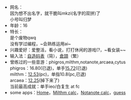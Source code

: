 - 网名：  
    因为想不出名字，就干脆叫mkzi(名字的双拼)了  
    小号叫归梦  
- 年龄：16
- 特长：  
    是个废物qwq  
    没有学过编程，~会熟练运用ai~  
- 兴趣爱好：爱整活，看小说，打打休闲的游戏(?，~看女装~\~
- 输入法：[自造码表](https://github.com/mkzi-nya/heom.git)（简），[倉頡](https://github.com/Jackchows/Cangjie5)（繁）
- 曾练过的一些音游：phigros,milthm,notanote,arcaea,cytus  
    phigros：16.80(已退)，单手[15.72](./mkzi/phi.jpg)(已退)  
    milthm：[12.53](./mkzi/mil.png)(pc)，单指10.8(pc,已退)  
    arcaea：[12.25](./mkzi/arc.jpg)(掉下来了)  
    当前最高成就：单手ieo/白复生 at fc  
- some apps：[Home](./home.html)，[Milthm calc](https://mkzi-nya.github.io/milthm-calculator-web/)，[Notanote calc](https://mkzi-nya.github.io/notanote-calculator/)，[guess](./guess/)  
